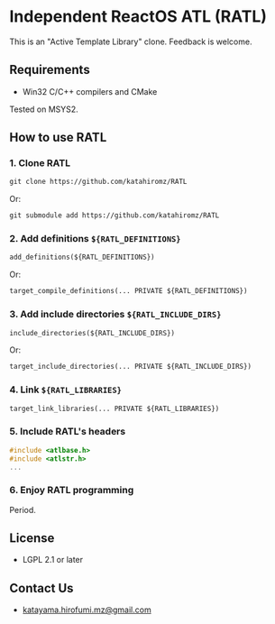 # Independent ReactOS ATL (RATL)

This is an "Active Template Library" clone. Feedback is welcome.

## Requirements

- Win32 C/C++ compilers and CMake

Tested on MSYS2.

## How to use RATL

### 1. Clone RATL

```txt
git clone https://github.com/katahiromz/RATL
```

Or:

```txt
git submodule add https://github.com/katahiromz/RATL
```

### 2. Add definitions `${RATL_DEFINITIONS}`

```txt
add_definitions(${RATL_DEFINITIONS})
```

Or:

```txt
target_compile_definitions(... PRIVATE ${RATL_DEFINITIONS})
```

### 3. Add include directories `${RATL_INCLUDE_DIRS}`

```txt
include_directories(${RATL_INCLUDE_DIRS})
```

Or:

```txt
target_include_directories(... PRIVATE ${RATL_INCLUDE_DIRS})
```

### 4. Link `${RATL_LIBRARIES}`

```txt
target_link_libraries(... PRIVATE ${RATL_LIBRARIES})
```

### 5. Include RATL's headers

```c
#include <atlbase.h>
#include <atlstr.h>
...
```

### 6. Enjoy RATL programming

Period.

## License

- LGPL 2.1 or later

## Contact Us

- katayama.hirofumi.mz@gmail.com
